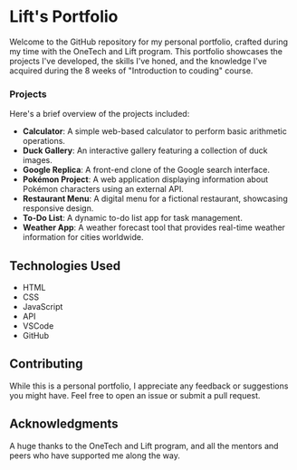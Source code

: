 # Lift's Portfolio

Welcome to the GitHub repository for my personal portfolio, crafted during my time with the OneTech and Lift program.
This portfolio showcases the projects I've developed, the skills I've honed, and the knowledge I've acquired during the 8 weeks of "Introduction to couding" course.

### Projects

Here's a brief overview of the projects included:

- **Calculator**: A simple web-based calculator to perform basic arithmetic operations.
- **Duck Gallery**: An interactive gallery featuring a collection of duck images.
- **Google Replica**: A front-end clone of the Google search interface.
- **Pokémon Project**: A web application displaying information about Pokémon characters using an external API.
- **Restaurant Menu**: A digital menu for a fictional restaurant, showcasing responsive design.
- **To-Do List**: A dynamic to-do list app for task management.
- **Weather App**: A weather forecast tool that provides real-time weather information for cities worldwide.

## Technologies Used

- HTML
- CSS
- JavaScript
- API
- VSCode
- GitHub


## Contributing

While this is a personal portfolio, I appreciate any feedback or suggestions you might have. Feel free to open an issue or submit a pull request.

## Acknowledgments

A huge thanks to the OneTech and Lift program, and all the mentors and peers who have supported me along the way.


